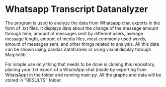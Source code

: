 # Whatsapp Transcript Datanalyzer

 The program is used to analyze the data from Whatsapp chat exports in the form of .txt files. It displays data about the change of the message amount through time, amount of messages sent by different users, average message length, amount of media files, most commonly used words, amount of messages sent, and other things related to analysis. All this data can be shown using pandas dataframes or using visual display through Matplotlib.

For simple use only thing that needs to be done is cloning this repository, placing your .txt export of a WhatsApp chat (made by exporting from WhatsApp) in the folder and running main.py. All the graphs and data will be stored in "RESULTS" folder.
